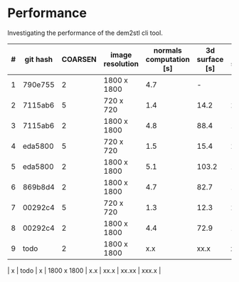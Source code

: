 # Performance

Investigating the performance of the dem2stl cli tool.

| # | git hash | COARSEN | image resolution | normals computation [s] | 3d surface [s] | write stl [s] | runtime [s] |
|---|----------|---------|------------------|-------------------------|----------------|---------------|-------------|
| 1 |  790e755 |       2 |      1800 x 1800 |                     4.7 |              - |             - |       270.5 |
| 2 |  7115ab6 |       5 |        720 x 720 |                     1.4 |           14.2 |          26.2 |        45.4 |
| 3 |  7115ab6 |       2 |      1800 x 1800 |                     4.8 |           88.4 |         161.3 |       273.4 |
| 4 |  eda5800 |       5 |        720 x 720 |                     1.5 |           15.4 |          28.1 |        47.3 |
| 5 |  eda5800 |       2 |      1800 x 1800 |                     5.1 |          103.2 |         177.9 |       298.2 |
| 6 |  869b8d4 |       2 |      1800 x 1800 |                     4.7 |           82.7 |         127.0 |       223.8 |
| 7 |  00292c4 |       5 |        720 x 720 |                     1.3 |           12.3 |          20.7 |        36.6 |
| 8 |  00292c4 |       2 |      1800 x 1800 |                     4.4 |           72.9 |         132.8 |       226.2 |
| 9 |     todo |       2 |      1800 x 1800 |                     x.x |           xx.x |         xx.xx |       xxx.x |

| x |     todo |       x |      1800 x 1800 |                     x.x |           xx.x |         xx.xx |       xxx.x |
